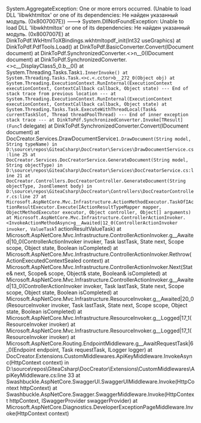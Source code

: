 System.AggregateException: One or more errors occurred. (Unable to load DLL 'libwkhtmltox' or one of its dependencies: Не найден указанный модуль. (0x8007007E))
 ---> System.DllNotFoundException: Unable to load DLL 'libwkhtmltox' or one of its dependencies: Не найден указанный модуль. (0x8007007E)
   at DinkToPdf.WkHtmlToXBindings.wkhtmltopdf_init(Int32 useGraphics)
   at DinkToPdf.PdfTools.Load()
   at DinkToPdf.BasicConverter.Convert(IDocument document)
   at DinkToPdf.SynchronizedConverter.<>n__0(IDocument document)
   at DinkToPdf.SynchronizedConverter.<>c__DisplayClass5_0.<Convert>b__0()
   at System.Threading.Tasks.Task`1.InnerInvoke()
   at System.Threading.Tasks.Task.<>c.<.cctor>b__272_0(Object obj)
   at System.Threading.ExecutionContext.RunInternal(ExecutionContext executionContext, ContextCallback callback, Object state)
--- End of stack trace from previous location ---
   at System.Threading.ExecutionContext.RunInternal(ExecutionContext executionContext, ContextCallback callback, Object state)
   at System.Threading.Tasks.Task.ExecuteWithThreadLocal(Task& currentTaskSlot, Thread threadPoolThread)
   --- End of inner exception stack trace ---
   at DinkToPdf.SynchronizedConverter.Invoke[TResult](Func`1 delegate)
   at DinkToPdf.SynchronizedConverter.Convert(IDocument document)
   at DocCreator.Services.DrawDocumentService`1.DrawDocument(String model, String typeName) in D:\source\repos\GiteaCsharp\DocCreator\Services\DrawDocumentService.cs:line 25
   at DocCreator.Services.DocCreatorService.GenerateDocument(String model, String objectType) in D:\source\repos\GiteaCsharp\DocCreator\Services\DocCreatorService.cs:line 21
   at DocCreator.Controllers.DocCreatorController.GenerateDocument(String objectType, JsonElement body) in D:\source\repos\GiteaCsharp\DocCreator\Controllers\DocCreatorController.cs:line 27
   at Microsoft.AspNetCore.Mvc.Infrastructure.ActionMethodExecutor.TaskOfIActionResultExecutor.Execute(IActionResultTypeMapper mapper, ObjectMethodExecutor executor, Object controller, Object[] arguments)
   at Microsoft.AspNetCore.Mvc.Infrastructure.ControllerActionInvoker.<InvokeActionMethodAsync>g__Awaited|12_0(ControllerActionInvoker invoker, ValueTask`1 actionResultValueTask)
   at Microsoft.AspNetCore.Mvc.Infrastructure.ControllerActionInvoker.<InvokeNextActionFilterAsync>g__Awaited|10_0(ControllerActionInvoker invoker, Task lastTask, State next, Scope scope, Object state, Boolean isCompleted)
   at Microsoft.AspNetCore.Mvc.Infrastructure.ControllerActionInvoker.Rethrow(ActionExecutedContextSealed context)
   at Microsoft.AspNetCore.Mvc.Infrastructure.ControllerActionInvoker.Next(State& next, Scope& scope, Object& state, Boolean& isCompleted)
   at Microsoft.AspNetCore.Mvc.Infrastructure.ControllerActionInvoker.<InvokeInnerFilterAsync>g__Awaited|13_0(ControllerActionInvoker invoker, Task lastTask, State next, Scope scope, Object state, Boolean isCompleted)
   at Microsoft.AspNetCore.Mvc.Infrastructure.ResourceInvoker.<InvokeFilterPipelineAsync>g__Awaited|20_0(ResourceInvoker invoker, Task lastTask, State next, Scope scope, Object state, Boolean isCompleted)
   at Microsoft.AspNetCore.Mvc.Infrastructure.ResourceInvoker.<InvokeAsync>g__Logged|17_1(ResourceInvoker invoker)
   at Microsoft.AspNetCore.Mvc.Infrastructure.ResourceInvoker.<InvokeAsync>g__Logged|17_1(ResourceInvoker invoker)
   at Microsoft.AspNetCore.Routing.EndpointMiddleware.<Invoke>g__AwaitRequestTask|6_0(Endpoint endpoint, Task requestTask, ILogger logger)
   at DocCreator.Extensions.CustomMiddlewares.ApiKeyMiddleware.InvokeAsync(HttpContext context) in D:\source\repos\GiteaCsharp\DocCreator\Extensions\CustomMiddlewares\ApiKeyMiddleware.cs:line 33
   at Swashbuckle.AspNetCore.SwaggerUI.SwaggerUIMiddleware.Invoke(HttpContext httpContext)
   at Swashbuckle.AspNetCore.Swagger.SwaggerMiddleware.Invoke(HttpContext httpContext, ISwaggerProvider swaggerProvider)
   at Microsoft.AspNetCore.Diagnostics.DeveloperExceptionPageMiddleware.Invoke(HttpContext context)
